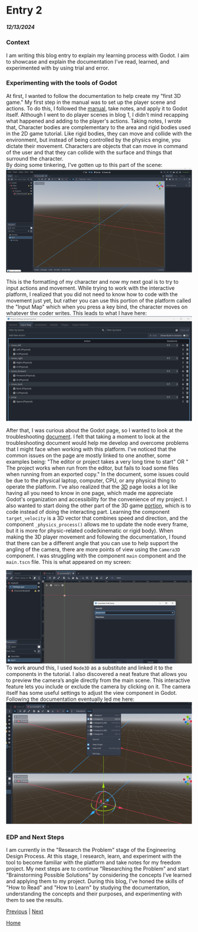 # Entry 2
##### 12/13/2024
### Context
I am writing this blog entry to explain my learning process with Godot. I aim to showcase and explain the documentation I’ve read, learned, and experimented with by using trial and error.
### Experimenting with the tools of Godot
At first, I wanted to follow the documentation to help create my "first 3D game." My first step in the manual was to set up the player scene and actions. To do this, I followed the [manual](https://docs.godotengine.org/en/stable/getting_started/first_3d_game/02.player_input.html), take notes, and apply it to Godot itself. Although I went to do player scenes in blog 1, I didn't mind recapping what happened and adding to the player's actions. Taking notes, I wrote that, Character bodies are complementary to the area and rigid bodies used in the 2D game tutorial. Like rigid bodies, they can move and collide with the environment, but instead of being controlled by the physics engine, you dictate their movement. Characters are objects that can move in command of the user and that they can collide with the surface and things that surround the character.  
By doing some tinkering, I've gotten up to this part of the scene:  
![image](https://github.com/shellyw8542/apcsa-freedom-project/blob/main/Sphere.png)  

This is the formatting of my character and now my next goal is to try to input actions and movement. While trying to work with the interactive platform, I realized that you did not need to know how to code with the movement just yet, but rather you can use this portion of the platform called the "Input Map" which when you press a key bind, the character moves on whatever the coder writes. 
This leads to what I have here:  
![image](https://github.com/shellyw8542/apcsa-freedom-project/blob/main/Godot_Input_Map.png)  

After that, I was curious about the Godot page, so I wanted to look at the troubleshooting [document](https://docs.godotengine.org/en/stable/tutorials/troubleshooting.html). I felt that taking a moment to look at the troubleshooting document would help me develop and overcome problems that I might face when working with this platform. I've noticed that the common issues on the page are mostly linked to one another, some examples being: "The editor or project takes a very long time to start" OR " The project works when run from the editor, but fails to load some files when running from an exported copy." In the document, some issues could be due to the physical laptop, computer, CPU, or any physical thing to operate the platform. I've also realized that the [3D](https://docs.godotengine.org/en/stable/tutorials/3d/index.html) page looks a lot like having all you need to know in one page, which made me appreciate Godot's organization and accessibility for the convenience of my project. I also wanted to start doing the other part of the 3D game [portion](https://docs.godotengine.org/en/stable/getting_started/first_3d_game/03.player_movement_code.html), which is to code instead of doing the interacting part. Learning the component `target_velocity` is a 3D vector that combines speed and direction, and the component `_physics_process()` allows me to update the node every frame, but it is more for physic-related code(kinematic or rigid body). When making the 3D player movement and following the documentation, I found that there can be a different angle that you can use to help support the angling of the camera, there are more points of view using the `Camera3D` component. I was struggling with the component `main` component and the `main.tscn` file. This is what appeared on my screen:

![image](https://github.com/shellyw8542/apcsa-freedom-project/blob/main/Screenshot%202024-12-08%20233834.png)  
To work around this, I used `Node3D` as a substitute and linked it to the components in the tutorial. I also discovered a neat feature that allows you to preview the camera’s angle directly from the main scene. This interactive feature lets you include or exclude the camera by clicking on it. The camera itself has some useful settings to adjust the view component in Godot. Following the documentation eventually led me here:
![image](https://github.com/shellyw8542/apcsa-freedom-project/blob/main/Screenshot%202024-12-08%20234154.png)  

### EDP and Next Steps
I am currently in the "Research the Problem" stage of the Engineering Design Process. At this stage, I research, learn, and experiment with the tool to become familiar with the platform and take notes for my freedom project. My next steps are to continue "Researching the Problem" and start "Brainstorming Possible Solutions" by considering the concepts I’ve learned and applying them to my project. During this blog, I’ve honed the skills of "How to Read" and "How to Learn" by studying the documentation, understanding the concepts and their purposes, and experimenting with them to see the results.

[Previous](entry01.md) | [Next](entry03.md)

[Home](../README.md)
